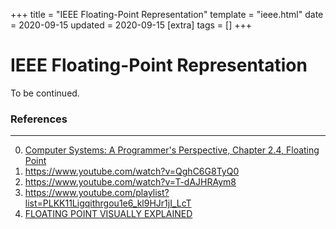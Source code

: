 +++
title = "IEEE Floating-Point Representation"
template = "ieee.html"
date = 2020-09-15
updated = 2020-09-15
[extra]
tags = []
+++

# IEEE Floating-Point Representation

To be continued.

### References
---
0. [Computer Systems: A Programmer's Perspective, Chapter 2.4, Floating Point](http://csapp.cs.cmu.edu/3e)
1. https://www.youtube.com/watch?v=QghC6G8TyQ0
2. https://www.youtube.com/watch?v=T-dAJHRAym8
3. https://www.youtube.com/playlist?list=PLKK11Ligqithrgou1e6_kl9HJr1jI_LcT
4. [FLOATING POINT VISUALLY EXPLAINED](https://fabiensanglard.net/floating_point_visually_explained/#footnote_2)
